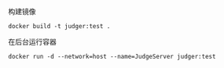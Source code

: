 构建镜像
```
docker build -t judger:test .
```
在后台运行容器
```
docker run -d --network=host --name=JudgeServer judger:test
```